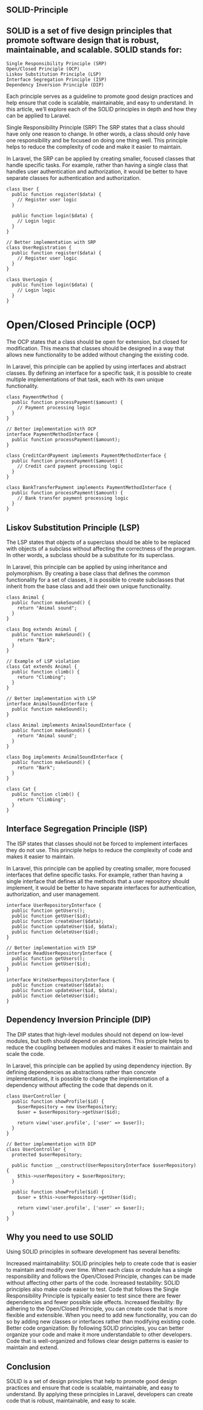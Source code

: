 ## SOLID-Principle

## SOLID is a set of five design principles that promote software design that is robust, maintainable, and scalable. SOLID stands for:

```
Single Responsibility Principle (SRP)
Open/Closed Principle (OCP)
Liskov Substitution Principle (LSP)
Interface Segregation Principle (ISP)
Dependency Inversion Principle (DIP)
```
Each principle serves as a guideline to promote good design practices and help ensure that code is scalable, maintainable, and easy to understand. In this article, we’ll explore each of the SOLID principles in depth and how they can be applied to Laravel.

Single Responsibility Principle (SRP)
The SRP states that a class should have only one reason to change. In other words, a class should only have one responsibility and be focused on doing one thing well. This principle helps to reduce the complexity of code and make it easier to maintain.

In Laravel, the SRP can be applied by creating smaller, focused classes that handle specific tasks. For example, rather than having a single class that handles user authentication and authorization, it would be better to have separate classes for authentication and authorization.


```
class User {
  public function register($data) {
    // Register user logic
  }

  public function login($data) {
    // Login logic
  }
}

// Better implementation with SRP
class UserRegistration {
  public function register($data) {
    // Register user logic
  }
}

class UserLogin {
  public function login($data) {
    // Login logic
  }
}

```

#  Open/Closed Principle (OCP)
The OCP states that a class should be open for extension, but closed for modification. This means that classes should be designed in a way that allows new functionality to be added without changing the existing code.

In Laravel, this principle can be applied by using interfaces and abstract classes. By defining an interface for a specific task, it is possible to create multiple implementations of that task, each with its own unique functionality.

```
class PaymentMethod {
  public function processPayment($amount) {
    // Payment processing logic
  }
}

// Better implementation with OCP
interface PaymentMethodInterface {
  public function processPayment($amount);
}

class CreditCardPayment implements PaymentMethodInterface {
  public function processPayment($amount) {
    // Credit card payment processing logic
  }
}

class BankTransferPayment implements PaymentMethodInterface {
  public function processPayment($amount) {
    // Bank transfer payment processing logic
  }
}

```

## Liskov Substitution Principle (LSP)
The LSP states that objects of a superclass should be able to be replaced with objects of a subclass without affecting the correctness of the program. In other words, a subclass should be a substitute for its superclass.

In Laravel, this principle can be applied by using inheritance and polymorphism. By creating a base class that defines the common functionality for a set of classes, it is possible to create subclasses that inherit from the base class and add their own unique functionality.

```
class Animal {
  public function makeSound() {
    return "Animal sound";
  }
}

class Dog extends Animal {
  public function makeSound() {
    return "Bark";
  }
}

// Example of LSP violation
class Cat extends Animal {
  public function climb() {
    return "Climbing";
  }
}

// Better implementation with LSP
interface AnimalSoundInterface {
  public function makeSound();
}

class Animal implements AnimalSoundInterface {
  public function makeSound() {
    return "Animal sound";
  }
}

class Dog implements AnimalSoundInterface {
  public function makeSound() {
    return "Bark";
  }
}

class Cat {
  public function climb() {
    return "Climbing";
  }
}
```

## Interface Segregation Principle (ISP)
The ISP states that classes should not be forced to implement interfaces they do not use. This principle helps to reduce the complexity of code and makes it easier to maintain.

In Laravel, this principle can be applied by creating smaller, more focused interfaces that define specific tasks. For example, rather than having a single interface that defines all the methods that a user repository should implement, it would be better to have separate interfaces for authentication, authorization, and user management.

```
interface UserRepositoryInterface {
  public function getUsers();
  public function getUser($id);
  public function createUser($data);
  public function updateUser($id, $data);
  public function deleteUser($id);
}

// Better implementation with ISP
interface ReadUserRepositoryInterface {
  public function getUsers();
  public function getUser($id);
}

interface WriteUserRepositoryInterface {
  public function createUser($data);
  public function updateUser($id, $data);
  public function deleteUser($id);
}

```

## Dependency Inversion Principle (DIP)
The DIP states that high-level modules should not depend on low-level modules, but both should depend on abstractions. This principle helps to reduce the coupling between modules and makes it easier to maintain and scale the code.

In Laravel, this principle can be applied by using dependency injection. By defining dependencies as abstractions rather than concrete implementations, it is possible to change the implementation of a dependency without affecting the code that depends on it.

```
class UserController {
  public function showProfile($id) {
    $userRepository = new UserRepository;
    $user = $userRepository->getUser($id);

    return view('user.profile', ['user' => $user]);
  }
}

// Better implementation with DIP
class UserController {
  protected $userRepository;

  public function __construct(UserRepositoryInterface $userRepository) {
    $this->userRepository = $userRepository;
  }

  public function showProfile($id) {
    $user = $this->userRepository->getUser($id);

    return view('user.profile', ['user' => $user]);
  }
}

```

## Why you need to use SOLID
Using SOLID principles in software development has several benefits:

Increased maintainability: SOLID principles help to create code that is easier to maintain and modify over time. When each class or module has a single responsibility and follows the Open/Closed Principle, changes can be made without affecting other parts of the code.
Increased testability: SOLID principles also make code easier to test. Code that follows the Single Responsibility Principle is typically easier to test since there are fewer dependencies and fewer possible side effects.
Increased flexibility: By adhering to the Open/Closed Principle, you can create code that is more flexible and extensible. When you need to add new functionality, you can do so by adding new classes or interfaces rather than modifying existing code.
Better code organization: By following SOLID principles, you can better organize your code and make it more understandable to other developers. Code that is well-organized and follows clear design patterns is easier to maintain and extend.

## Conclusion
SOLID is a set of design principles that help to promote good design practices and ensure that code is scalable, maintainable, and easy to understand. By applying these principles in Laravel, developers can create code that is robust, maintainable, and easy to scale.
